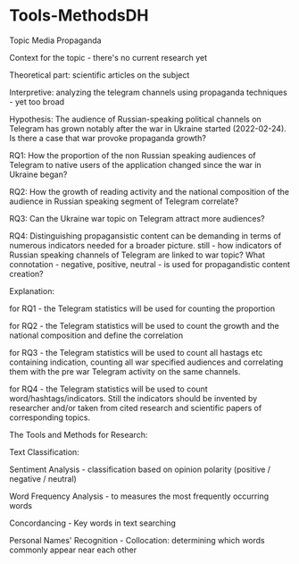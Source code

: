 # Tools-MethodsDH
Topic Media Propaganda

Context for the topic - there's no current research yet

Theoretical part: scientific articles on the subject

Interpretive: analyzing the telegram channels using propaganda techniques - yet too broad

Hypothesis: The audience of Russian-speaking political channels on Telegram has grown notably after the war in Ukraine started (2022-02-24). Is there a case that war     provoke propaganda growth? 

RQ1: How the proportion of the non Russian speaking audiences of Telegram to native users of the application changed since the war in Ukraine began? 

RQ2: How the growth of reading activity and the national composition of the audience in Russian speaking segment of Telegram correlate?

RQ3: Can the Ukraine war topic on Telegram attract more audiences?

RQ4: Distinguishing propagansistic content can be demanding in terms of numerous indicators needed for a broader picture. still - how indicators of Russian speaking channels of Telegram are linked to war topic? What connotation - negative, positive, neutral - is used for propagandistic content creation?

Explanation: 

for RQ1 - the Telegram statistics will be used for counting the proportion

for RQ2 - the Telegram statistics will be used to count the growth and the national composition and define the correlation
             
for RQ3 - the Telegram statistics will be used to count all hastags etc containing indication, counting all war specified audiences and correlating them with the pre war Telegram activity on the same channels. 
             
for RQ4 - the Telegram statistics will be used to count word/hashtags/indicators. Still the indicators should be invented by researcher and/or taken from cited research and scientific papers of corresponding topics.

The Tools and Methods for Research: 

Text Classification:  

Sentiment Analysis - classification based on opinion polarity (positive / negative / neutral)

Word Frequency Analysis - to measures the most frequently occurring words 

Concordancing - Key words in text searching

Personal Names' Recognition - Collocation: determining which words commonly appear near each other


